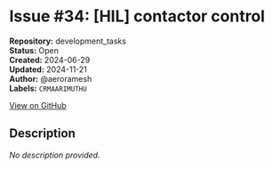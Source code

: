 # Issue #34: [HIL] contactor control

**Repository:** development_tasks  
**Status:** Open  
**Created:** 2024-06-29  
**Updated:** 2024-11-21  
**Author:** @aeroramesh  
**Labels:** `CRMAARIMUTHU`  

[View on GitHub](https://github.com/Simtestlab/development_tasks/issues/34)

## Description

*No description provided.*